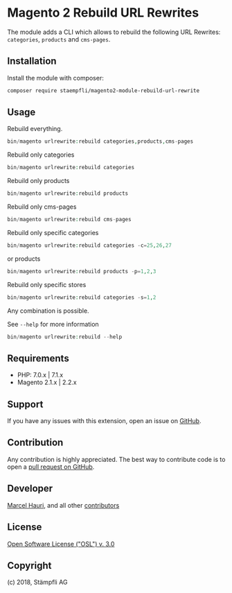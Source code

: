 # Magento 2 Rebuild URL Rewrites


The module adds a CLI which allows to rebuild the following URL Rewrites: `categories`, `products` and `cms-pages`.  
 
## Installation  
  
Install the module with composer:  
  
```sh  
composer require staempfli/magento2-module-rebuild-url-rewrite  
```  

## Usage

Rebuild everything.

```php  
bin/magento urlrewrite:rebuild categories,products,cms-pages  
```

Rebuild only categories

```php  
bin/magento urlrewrite:rebuild categories  
```

Rebuild only products

```php  
bin/magento urlrewrite:rebuild products  
```  

Rebuild only cms-pages

```php  
bin/magento urlrewrite:rebuild cms-pages  
``` 

Rebuild only specific categories

```php  
bin/magento urlrewrite:rebuild categories -c=25,26,27  
```

 or products

```php  
bin/magento urlrewrite:rebuild products -p=1,2,3  
```  

Rebuild only specific stores

```php  
bin/magento urlrewrite:rebuild categories -s=1,2  
```

Any combination is possible.

See `--help` for more information

```php  
bin/magento urlrewrite:rebuild --help  
```
  
## Requirements  
  
- PHP: 7.0.x | 7.1.x  
- Magento 2.1.x | 2.2.x  
  
Support  
-------  
If you have any issues with this extension, open an issue on [GitHub](https://github.com/staempfli/magento2-module-rebuild-url-rewrite/issues).  
  
Contribution  
------------  
Any contribution is highly appreciated. The best way to contribute code is to open a [pull request on GitHub](https://help.github.com/articles/using-pull-requests).  
  
Developer  
---------  
[Marcel Hauri](https://github.com/mhauri), and all other [contributors](https://github.com/staempfli/magento2-module-rebuild-url-rewrite/contributors)  
  
License  
-------  
[Open Software License ("OSL") v. 3.0](https://opensource.org/licenses/OSL-3.0)  
  
Copyright  
---------  
(c) 2018, Stämpfli AG